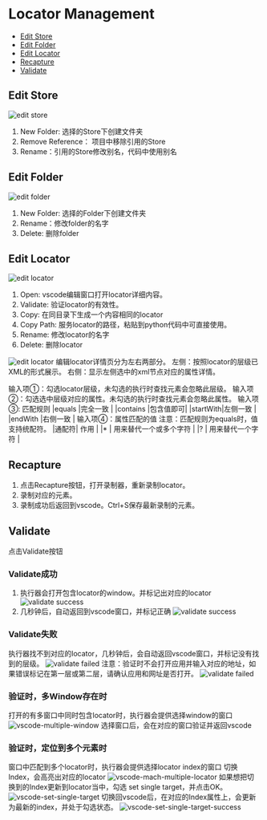 # Locator Management<!-- {docsify-ignore-all} -->

  - [Edit Store](#edit-store)
  - [Edit Folder](#edit-folder)
  - [Edit Locator](#edit-locator)
  - [Recapture](#recapture)
  - [Validate](#validate)

## Edit Store

  ![edit store](../../img/vscode-project-store-menu.png)
    
1. New Folder: 选择的Store下创建文件夹
2. Remove Reference： 项目中移除引用的Store
3. Rename：引用的Store修改别名，代码中使用别名

## Edit Folder

  ![edit folder](../../img/vscode-project-folder-menu.png)

1. New Folder: 选择的Folder下创建文件夹
2. Rename：修改folder的名字
3. Delete: 删除folder

## Edit Locator

  ![edit locator](../../img/vscode-project-locator-menu.png)

1. Open: vscode编辑窗口打开locator详细内容。
2. Validate: 验证locator的有效性。
3. Copy: 在同目录下生成一个内容相同的locator
4. Copy Path: 服务locator的路径，粘贴到python代码中可直接使用。
5. Rename: 修改locator的名字
6. Delete: 删除locator

  ![edit locator](../../img/vscode-edit-locator.png)
编辑locator详情页分为左右两部分。
左侧：按照locator的层级已XML的形式展示。
右侧：显示左侧选中的xml节点对应的属性详情。

输入项①：勾选locator层级，未勾选的执行时查找元素会忽略此层级。
输入项②：勾选选中层级对应的属性。未勾选的执行时查找元素会忽略此属性。
输入项③: 匹配规则
|equals   |完全一致  |
|contains |包含值即可|
|startWith|左侧一致  |
|endWith  |右侧一致  |
输入项④：属性匹配的值
    注意：匹配规则为equals时，值支持统配符。
    |通配符| 作用                 |
    |*    | 用来替代一个或多个字符 |
    |?    | 用来替代一个字符      |

## Recapture
1. 点击Recapture按钮，打开录制器，重新录制locator。
2. 录制对应的元素。
3. 录制成功后返回到vscode。Ctrl+S保存最新录制的元素。
   
## Validate
点击Validate按钮

### Validate成功
1. 执行器会打开包含locator的window。并标记出对应的locator
  ![validate success](../../img/vscode-validate-success-recorder.png)
2. 几秒钟后，自动返回到vscode窗口，并标记正确
  ![validate success](../../img/vscode-validate-success.png)

### Validate失败
  执行器找不到对应的locator，几秒钟后，会自动返回vscode窗口，并标记没有找到的层级。
  ![validate failed](../../img/vscode-validate-failed.png)
  注意：验证时不会打开应用并输入对应的地址，如果错误标记在第一层或第二层，请确认应用和网址是否打开。
  ![validate failed](../../img/vscode-validate-process.png)

### 验证时，多Window存在时
  打开的有多窗口中同时包含locator时，执行器会提供选择window的窗口
  ![vscode-multiple-window](../../img/vscode-multiple-window.png)
  选择窗口后，会在对应的窗口验证并返回vscode

### 验证时，定位到多个元素时
  窗口中匹配到多个locator时，执行器会提供选择locator index的窗口
  切换Index，会高亮出对应的locator 
  ![vscode-mach-multiple-locator](../../img/vscode-mach-multiple-locator.png)
  如果想把切换到的Index更新到locator当中，勾选 set single target，并点击OK。
  ![vscode-set-single-target](../../img/vscode-set-single-target.png)
  切换回vscode后，在对应的Index属性上，会更新为最新的index，并处于勾选状态。
  ![vscode-set-single-target-success](../../img/vscode-set-single-target-success.png)